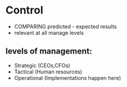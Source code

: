 # Control
+ COMPARING predicted - expected results
+ relevant at all manage levels


## levels of management: 
+ Strategic (CEOs,CFOs)
+ Tactical (Human resources)
+ Operational (Implementations happen here)




